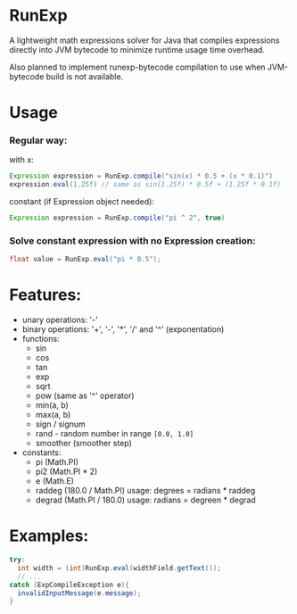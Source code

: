 # RunExp
A lightweight math expressions solver for Java that compiles expressions directly into JVM bytecode to minimize runtime usage time overhead.

Also planned to implement runexp-bytecode compilation to use when JVM-bytecode build is not available.

# Usage

### Regular way:

with x:
```java
Expression expression = RunExp.compile("sin(x) * 0.5 + (x * 0.1)")
expression.eval(1.25f) // same as sin(1.25f) * 0.5f + (1.25f * 0.1f)
```

constant (if Expression object needed):
```java
Expression expression = RunExp.compile("pi ^ 2", true)
```

### Solve constant expression with no Expression creation:

```java
float value = RunExp.eval("pi * 0.5");
```

# Features:
- unary operations: '-'
- binary operations: '+', '-', '*', '/' and '^' (exponentation)
- functions:
  - sin
  - cos
  - tan
  - exp
  - sqrt
  - pow (same as '^' operator)
  - min(a, b)
  - max(a, b)
  - sign / signum
  - rand - random number in range `[0.0, 1.0]`
  - smoother (smoother step)
- constants:
  - pi (Math.PI)
  - pi2 (Math.PI * 2)
  - e (Math.E)
  - raddeg (180.0 / Math.PI) usage: degrees = radians * raddeg
  - degrad (Math.PI / 180.0) usage: radians = degreen * degrad

# Examples:
```java
try:
  int width = (int)RunExp.eval(widthField.getText());
  // ...
catch (ExpCompileException e){
  invalidInputMessage(e.message);
}
```
